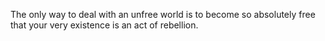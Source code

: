 The only way to deal with an unfree world is to become so absolutely free that your very existence is an act of rebellion.
